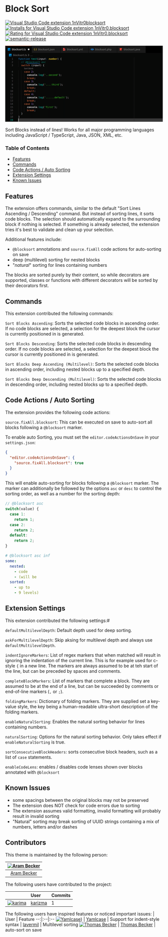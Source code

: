 # Block Sort

[![Visual Studio Code extension 1nVitr0blocksort](https://vsmarketplacebadge.apphb.com/version/1nVitr0.blocksort.svg)](https://marketplace.visualstudio.com/items?itemName=1nVitr0.blocksort)
[![Installs for Visual Studio Code extension 1nVitr0.blocksort](https://vsmarketplacebadge.apphb.com/installs/1nVitr0.blocksort.svg)](https://marketplace.visualstudio.com/items?itemName=1nVitr0.blocksort)
[![Rating for Visual Studio Code extension 1nVitr0.blocksort](https://vsmarketplacebadge.apphb.com/rating/1nVitr0.blocksort.svg)](https://marketplace.visualstudio.com/items?itemName=1nVitr0.blocksort)
[![semantic-release](https://img.shields.io/badge/%20%20%F0%9F%93%A6%F0%9F%9A%80-semantic--release-e10079.svg)](https://github.com/semantic-release/semantic-release)

![Sort Blocks instead of lines!](https://raw.githubusercontent.com/1nVitr0/plugin-vscode-blocksort/main/resources/demo.gif)

Sort Blocks instead of lines! Works for all major programming languages including JavaScript / TypeScript, Java, JSON, XML, etc.

### Table of Contents

- [Features](#features)
- [Commands](#commands)
- [Code Actions / Auto Sorting](#code-actions--auto-sorting)
- [Extension Settings](#extension-settings)
- [Known Issues](#known-issues)

## Features

The extension offers commands, similar to the default "Sort Lines Ascending / Descending" command. But instead of sorting lines, it sorts code blocks.
The selection should automatically expand to the surrounding block if nothing is selected.
If something is already selected, the extension tries it's best to validate and clean up your selection.

Additional features include:

- `@blocksort` annotations and `source.fixAll` code actions for auto-sorting on save
- deep (multilevel) sorting for nested blocks
- "*natural*" sorting for lines containing numbers

The blocks are sorted purely by their content, so while decorators are supported, classes or functions with different decorators will be sorted by their decorators first.

## Commands

This extension contributed the following commands:

`Sort Blocks Ascending`: Sorts the selected code blocks in ascending order. If no code blocks are selected, a selection for the deepest block the cursor is currently positioned in is generated.

`Sort Blocks Descending`: Sorts the selected code blocks in descending order. If no code blocks are selected, a selection for the deepest block the cursor is currently positioned in is generated.

`Sort Blocks Deep Ascending (Multilevel)`: Sorts the selected code blocks in ascending order, including nested blocks up to a specified depth.

`Sort Blocks Deep Descending (Multilevel)`: Sorts the selected code blocks in descending order, including nested blocks up to a specified depth.

## Code Actions / Auto Sorting

The extension provides the following code actions:

`source.fixAll.blocksort`: This can be executed on save to auto-sort all blocks following a `@blocksort` marker.

To enable auto Sorting, you must set the `editor.codeActionsOnSave` in your `settings.json`:
```json
{
  "editor.codeActionsOnSave": {
    "source.fixAll.blocksort": true
  }
}
```

This will enable auto-sorting for blocks following a `@blocksort` marker.
The marker can additionally be followed by the options `asc` or `desc` to control the sorting order,
as well as a number for the sorting depth:

```js
// @blocksort asc
switch(value) {
  case 1:
    return 1;
  case 2:
    return 2;
  default:
    return 2;
}
```

```yaml
# @blocksort asc inf
some:
  nested:
    - code
    - (will be
  sorted:
    - up to
    - 9 levels)
```

## Extension Settings

This extension contributed the following settings:#

`defaultMultilevelDepth`: Default depth used for deep sorting.

`askForMultilevelDepth`: Skip aksing for multilevel depth and always use `defaultMultilevelDepth`.

`indentIgnoreMarkers`: List of regex markers that when matched will result in ignoring the indentation of the current line. This is for example used for c-style `{` in a new line. The markers are always assumed to be at teh start of the line, but can be preceded by spaces and comments.

`completeBlockMarkers`: List of markers that complete a block. They are assumed to be at the end of a line, but can be succeeded by comments or end-of-line markers (`,` or `;`).

`foldingMarkers`: Dictionary of folding markers. They are supplied set a key-value style, the key being a human-readable ultra-short description of the folding markers.

`enableNaturalSorting`: Enables the natural sorting behavior for lines containing numbers.

`naturalSorting`: Options for the natural sorting behavior. Only takes effect if `enableNaturalSorting` is true.

`sortConsecutiveBlockHeaders`: sorts consecutive block headers, such as a list of `case` statements.

`enableCodeLens`: enables / disables code lenses shown over blocks annotated with `@blocksort`

## Known Issues

- some spacings between the original blocks may not be preserved
- The extension does NOT check for code errors due to sorting
- The extension assumes valid formatting, invalid formatting will probably result in invalid sorting
- "Natural" sorting may break sorting of UUID strings containing a mix of numbers, letters and/or dashes

## Contributors

This theme is maintained by the following person:

[![Aram Becker](https://avatars.githubusercontent.com/u/15647636?v=4&s=72)](https://github.com/1nVitr0) |
:---: |
[Aram Becker](https://github.com/1nVitr0) |

The following users have contributed to the project:

<i></i> | User | Commits
---:|:---|:--
[![karima](https://avatars.githubusercontent.com/u/48662020?v=4&s=48)]() | [karizma](https://github.com/karizma) | 1


The following users have inspired features or noticed important issues:
<i></i> | User | Feature
--:|:--|:--
[![Yamlcase](https://avatars.githubusercontent.com/u/27447701?v=4&s=48)](https://github.com/YAMLcase)) | [Yamlcase](https://github.com/YAMLcase) | Support for indent-style syntax
<i></i> | [lavermil](https://github.com/lavermil) | Multilevel sorting
[![Thomas Becker](https://avatars.githubusercontent.com/u/11942729?v=4&s=48)](https://github.com/centigrade-thomas-becker) | [Thomas Becker](https://github.com/centigrade-thomas-becker) | auto-sort on save
